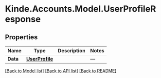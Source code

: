 # Kinde.Accounts.Model.UserProfileResponse

## Properties

Name | Type | Description | Notes
------------ | ------------- | ------------- | -------------
**Data** | [**UserProfile**](UserProfile.md) |  | — 

[[Back to Model list]](../README.md#documentation-for-models) [[Back to API list]](../README.md#documentation-for-api-endpoints) [[Back to README]](../README.md)

